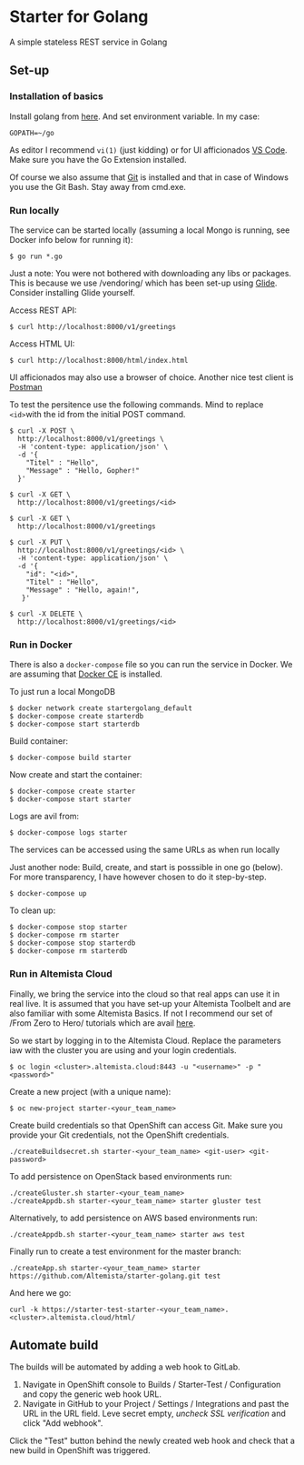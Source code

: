 # Starter for Golang #
A simple stateless REST service in Golang

## Set-up ##

### Installation of basics ###
Install golang from [here](http://golang.org). And set environment variable. In my case:
```
GOPATH=~/go
```

As editor I recommend `vi(1)` (just kidding) or for UI afficionados [VS Code](https://code.visualstudio.com/). Make sure you have the Go Extension installed.

Of course we also assume that [Git](https://git-scm.com/) is installed and that in case of Windows you use the Git Bash. Stay away from cmd.exe.

### Run locally ###
The service can be started locally (assuming a local Mongo is running, see Docker info below for running it):
```
$ go run *.go
```

Just a note: You were not bothered with downloading any libs or packages. This is because we use /vendoring/ which has been set-up using [Glide](http://glide.sh/). Consider installing Glide yourself.

Access REST API:
```
$ curl http://localhost:8000/v1/greetings
```

Access HTML UI:
```
$ curl http://localhost:8000/html/index.html
```

UI afficionados may also use a browser of choice. Another nice test client is [Postman](https://www.getpostman.com/)

To test the persitence use the following commands. Mind to replace `<id>`with the id from the initial POST command.
```
$ curl -X POST \
  http://localhost:8000/v1/greetings \
  -H 'content-type: application/json' \
  -d '{
	"Titel" : "Hello",
	"Message" : "Hello, Gopher!"
  }'

$ curl -X GET \
  http://localhost:8000/v1/greetings/<id>

$ curl -X GET \
  http://localhost:8000/v1/greetings

$ curl -X PUT \
  http://localhost:8000/v1/greetings/<id> \
  -H 'content-type: application/json' \
  -d '{
    "id": "<id>",
	"Titel" : "Hello",
	"Message" : "Hello, again!",
   }'

$ curl -X DELETE \
  http://localhost:8000/v1/greetings/<id>  
```

### Run in Docker ###
There is also a `docker-compose` file so you can run the service in Docker. We are assuming that [Docker CE](https://www.docker.com/) is installed.

To just run a local MongoDB
```
$ docker network create startergolang_default
$ docker-compose create starterdb
$ docker-compose start starterdb
```


Build container:
```
$ docker-compose build starter
```

Now create and start the container:
```
$ docker-compose create starter
$ docker-compose start starter
```

Logs are avil from:
```
$ docker-compose logs starter
```

The services can be accessed using the same URLs as when run locally

Just another node: Build, create, and start is posssible in one go (below). For more transparency, I have however chosen to do it step-by-step.
```
$ docker-compose up 
```

To clean up:
```
$ docker-compose stop starter
$ docker-compose rm starter
$ docker-compose stop starterdb
$ docker-compose rm starterdb
```

### Run in Altemista Cloud ###
Finally, we bring the service into the cloud so that real apps can use it in real live. It is assumed that you have set-up your Altemista Toolbelt and are also familiar with some Altemista Basics. If not I recommend our set of /From Zero to Hero/ tutorials which are avail [here](https://tutorial-tutorial.ballpark.altemista.cloud/).

So we start by logging in to the Altemista Cloud. Replace the parameters iaw with the cluster you are using and your login credentials.
```
$ oc login <cluster>.altemista.cloud:8443 -u "<username>" -p "<password>"
```

Create a new project (with a unique name):
```
$ oc new-project starter-<your_team_name>
```

Create build credentials so that OpenShift can access Git. Make sure you provide your Git credentials, not the OpenShift credentials. 
```
./createBuildsecret.sh starter-<your_team_name> <git-user> <git-password>
```

To add persistence on OpenStack based environments run:
```
./createGluster.sh starter-<your_team_name>
./createAppdb.sh starter-<your_team_name> starter gluster test
```

Alternatively, to add persistence on AWS based environments run:
```
./createAppdb.sh starter-<your_team_name> starter aws test
```

Finally run to create a test environment for the master branch:
```
./createApp.sh starter-<your_team_name> starter https://github.com/Altemista/starter-golang.git test
```

And here we go:
```
curl -k https://starter-test-starter-<your_team_name>.<cluster>.altemista.cloud/html/
```

## Automate build ##
The builds will be automated by adding a web hook to GitLab.

1. Navigate in OpenShift console to Builds / Starter-Test / Configuration and copy the generic web hook URL.
2. Navigate in GitHub to your Project / Settings / Integrations and past the URL in the URL field. Leve secret empty, *uncheck SSL verification* and click "Add webhook".

Click the "Test" button behind the newly created web hook and check that a new build in OpenShift was triggered.

